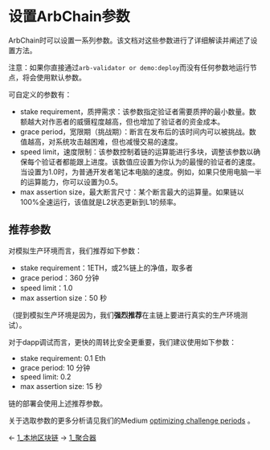 # 设置ArbChain参数


ArbChain时可以设置一系列参数。该文档对这些参数进行了详细解读并阐述了设置方法。

注意：如果你直接通过`arb-validator or demo:deploy`而没有任何参数地运行节点，将会使用默认参数。

可自定义的参数有：
* stake requirement，质押需求：该参数指定验证者需要质押的最小数量。数额越大对作恶者的威慑程度越高，但也增加了验证者的资金成本。
* grace period，宽限期（挑战期）：断言在发布后的该时间内可以被挑战。数值越高，对系统攻击越困难，但也减慢交易的速度。
* speed limit，速度限制：该参数控制着链的运算能进行多块，调整该参数以确保每个验证者都能跟上进度。该数值应设置为你认为的最慢的验证者的速度。当设置为1.0时，为普通开发者笔记本电脑的速度。例如，如果只使用电脑一半的运算能力，你可以设置为0.5。
* max assertion size，最大断言尺寸：某个断言最大的运算量。如果链以100%全速运行，该值就是L2状态更新到L1的频率。

## 推荐参数
对模拟生产环境而言，我们推荐如下参数：
* stake requirement：1ETH，或2%链上的净值，取多者
* grace period：360 分钟
* speed limit：1.0
* max assertion size：50 秒

（提到模拟生产环境是因为，我们**强烈推荐**在主链上要进行真实的生产环境测试）。

对于dapp调试而言，更快的周转比安全更重要，我们建议使用如下参数：

* stake requirement: 0.1 Eth
* grace period: 10 分钟
* speed limit: 0.2
* max assertion size: 15 秒

链的部署会使用上述推荐参数。

关于选取参数的更多分析请见我们的Medium [optimizing challenge periods](https://medium.com/offchainlabs/optimizing-challenge-periods-in-rollup-b61378c87277) 。

←  [1_本地区块链](./6_运行节点/1_本地区块链.md)
→  [1_聚合器](./7_杂项/1_聚合器.md)
